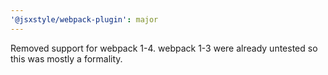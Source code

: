```yaml
---
'@jsxstyle/webpack-plugin': major
---
```


Removed support for webpack 1-4. webpack 1-3 were already untested so this was mostly a formality.
